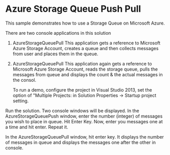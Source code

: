 Azure Storage Queue Push Pull
=============================

This sample demonstrates how to use a Storage Queue on Microsoft Azure. 

There are two console applications in this solution

1. AzureStorageQueuePull
   This application gets a reference to Microsoft Azure Storage Account, creates a queue and then collects messages from user and places them in the queue. 

2. AzureStorageQueuePull
   This application again gets a reference to Microsoft Azure Storage Account, reads the storage queue, pulls the messages from queue and displays the count & the actual messages in the consol.
   
   
   To run a demo, configure the project in Visual Studio 2013, set the option of "Multiple Projects: in Solution Properties -> Startup project setting.
   
Run the solution. Two console windows will be displayed. 
In the AzureStorageQueuePush window, enter the number (integer) of messages you wish to place in queue. Hit Enter Key.
Now, enter you messages one at a time and hit enter. Repeat it.

In the AzureStorageQueuePull window, hit enter key. It displays the number of messages in queue and displays the messages one after the other in console.
   
